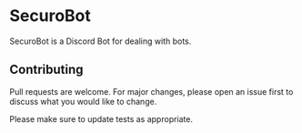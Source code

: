 # SecuroBot

SecuroBot is a Discord Bot for dealing with bots.

## Contributing
Pull requests are welcome. For major changes, please open an issue first to discuss what you would like to change.

Please make sure to update tests as appropriate.
